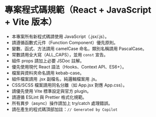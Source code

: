# 專案程式碼規範（React + JavaScript + Vite 版本）

- 本專案所有新程式碼請使用 JavaScript（.jsx/.js）。
- 請遵循函數式元件（Function Component）優先原則。
- 變數、函式、方法請用 camelCase 命名，類別名稱請用 PascalCase。
- 常數請用全大寫（ALL_CAPS），並用 `const` 宣告。
- 組件 props 請加上必要 JSDoc 註解。
- 優先使用現代 React 語法（Hooks、Context API、ES6+）。
- 檔案與資料夾命名請用 kebab-case。
- 組件檔案請用 .jsx 副檔名，純邏輯檔案用 .js。
- CSS/SCSS 檔案請用同名分離（如 App.jsx 對應 App.css）。
- 請優先使用 Vite 標準設定與官方 plugin。
- 請遵循 ESLint 與 Prettier 格式化規範。
- 所有異步（async）操作請加上 try/catch 處理錯誤。
- 請在產生的程式碼頂部加註：`// Generated by Copilot`
